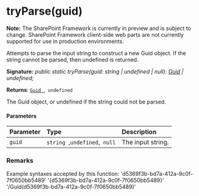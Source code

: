# tryParse(guid)
**Note:** The SharePoint Framework is currently in preview and is subject to change. SharePoint Framework client-side web parts are not currently supported for use in production environments.



Attempts to parse the input string to construct a new Guid object. If the string cannot be parsed, then undefined is returned.

**Signature:** _public static tryParse(guid: string | undefined | null): [Guid](../../sp-core-library/class/guid.md) | undefined;_

**Returns**: [`Guid `](../../sp-core-library/class/guid.md),` undefined`



The Guid object, or undefined if the string could not be parsed.

#### Parameters


| Parameter	   | Type    | Description |
|:-------------|:---------------|:------------|
| `guid`    | `string `,` undefined `,` null` | The input string. |


### Remarks

Example syntaxes accepted by this function: 'd5369f3b-bd7a-412a-9c0f-7f0650bb5489' '{d5369f3b-bd7a-412a-9c0f-7f0650bb5489}' '/Guid(d5369f3b-bd7a-412a-9c0f-7f0650bb5489)'

